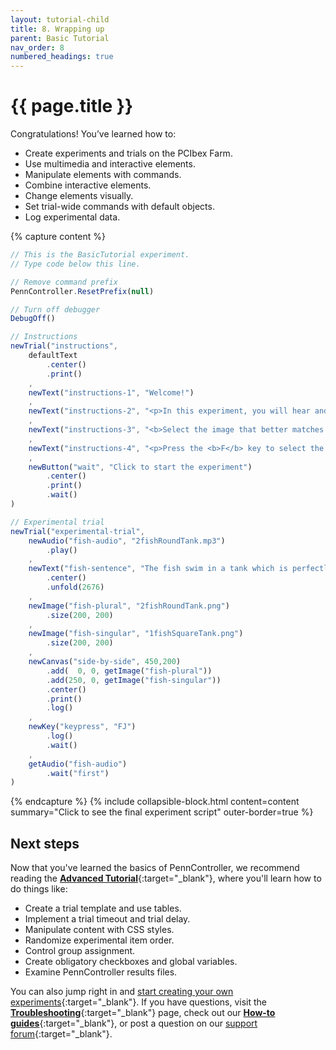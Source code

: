 ```yaml
---
layout: tutorial-child
title: 8. Wrapping up
parent: Basic Tutorial
nav_order: 8
numbered_headings: true
---
```


# {{ page.title }}

Congratulations! You’ve learned how to:

+ Create experiments and trials on the PCIbex Farm.
+ Use multimedia and interactive elements.
+ Manipulate elements with commands.
+ Combine interactive elements.
+ Change elements visually.
+ Set trial-wide commands with default objects.
+ Log experimental data.

{% capture content %}
```javascript
// This is the BasicTutorial experiment.
// Type code below this line.

// Remove command prefix
PennController.ResetPrefix(null)

// Turn off debugger
DebugOff()

// Instructions
newTrial("instructions",
    defaultText
        .center()
        .print()
    ,
    newText("instructions-1", "Welcome!")
    ,
    newText("instructions-2", "<p>In this experiment, you will hear and read a sentence, and see two images.</p>")
    ,
    newText("instructions-3", "<b>Select the image that better matches the sentence:</b>")
    ,
    newText("instructions-4", "<p>Press the <b>F</b> key to select the image on the left.<br>Press the <b>J</b> key to select the image on the right.</p>")
    ,
    newButton("wait", "Click to start the experiment")
        .center()
        .print()
        .wait()
)

// Experimental trial
newTrial("experimental-trial",
    newAudio("fish-audio", "2fishRoundTank.mp3")
        .play()
    ,
    newText("fish-sentence", "The fish swim in a tank which is perfectly round.")
        .center()
        .unfold(2676)
    ,
    newImage("fish-plural", "2fishRoundTank.png")
        .size(200, 200)
    ,
    newImage("fish-singular", "1fishSquareTank.png")
        .size(200, 200)
    ,
   	newCanvas("side-by-side", 450,200)
        .add(  0, 0, getImage("fish-plural"))
        .add(250, 0, getImage("fish-singular"))
        .center()
        .print()
        .log()
    ,
    newKey("keypress", "FJ")
        .log()
        .wait()
    ,
    getAudio("fish-audio")
        .wait("first")
)
```
{% endcapture %}
{% include collapsible-block.html content=content summary="Click to see the final experiment script" outer-border=true %}

## Next steps

Now that you've learned the basics of PennController, we recommend reading the [**Advanced Tutorial**]({{site.baseurl}}/docs/advanced-tutorial){:target="_blank"}, where you'll learn how to do things like:

+ Create a trial template and use tables.
+ Implement a trial timeout and trial delay.
+ Manipulate content with CSS styles.
+ Randomize experimental item order.
+ Control group assignment.
+ Create obligatory checkboxes and global variables.
+ Examine PennController results files.

You can also jump right in and [start creating your own experiments](https://expt.pcibex.net/){:target="_blank"}. If you have questions, visit the [**Troubleshooting**]({{site.baseurl}}/docs/troubleshooting){:target="_blank"} page, check out our [**How-to guides**]({{site.baseurl}}/docs/how-to-guides){:target="_blank"}, or post a question on our [support forum](https://www.pcibex.net/forums/){:target="_blank"}.